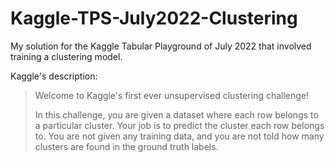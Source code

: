 # Kaggle-TPS-July2022-Clustering
My solution for the Kaggle Tabular Playground of July 2022 that involved training a clustering model.

Kaggle's description:

> Welcome to Kaggle's first ever unsupervised clustering challenge!
> 
> In this challenge, you are given a dataset where each row belongs to a particular cluster. Your job is to predict the cluster each row belongs to. You are not given any training data, and you are not told how many clusters are found in the ground truth labels.
